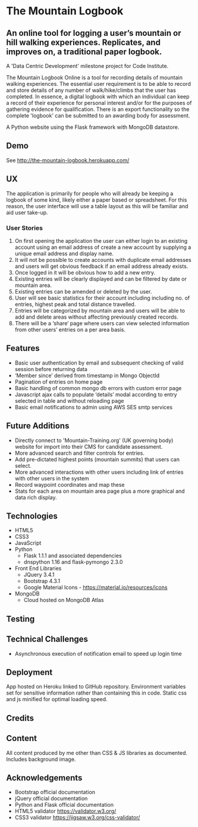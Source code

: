 # The Mountain Logbook

## An online tool for logging a user’s mountain or hill walking experiences. Replicates, and improves on, a traditional paper logbook.

A 'Data Centric Development' milestone project for Code Institute.

The Mountain Logbook Online is a tool for recording details of mountain walking experiences. The essential user requirement is to be able to record and store details of any number of walk/hike/climbs that the user has completed. In essence, a digital logbook with which an individual can keep a record of their experience for personal interest and/or for the purposes of gathering evidence for qualification. There is an export functionality so the complete 'logbook' can be submitted to an awarding body for assessment.

A Python website using the Flask framework with MongoDB datastore.

## Demo
See http://the-mountain-logbook.herokuapp.com/
## UX
The application is primarily for people who will already be keeping a logbook of some kind, likely either a paper based or spreadsheet. For this reason, the user interface will use a table layout as this will be familiar and aid user take-up.
### User Stories
1. On first opening the application the user can either login to an existing account using an email address of create a new account by supplying a unique email address and display name.
2. It will not be possible to create accounts with duplicate email addresses and users will get obvious feedback if an email address already exists.
3. Once logged in it will be obvious how to add a new entry.
4. Existing entries will be clearly displayed and can be filtered by date or mountain area.
5. Existing entries can be amended or deleted by the user.
6. User will see basic statistics for their account including including no. of entries, highest peak and total distance travelled.
7. Entries will be categorized by mountain area and users will be able to add and delete areas without affecting previously created records.
8. There will be a ‘share’ page where users can view selected information from other users’ entries on a per area basis.

## Features
- Basic user authentication by email and subsequent checking of valid session before returning data
- ‘Member since’ derived from timestamp in Mongo ObjectId
- Pagination of entries on home page
- Basic handling of common mongo db errors with custom error page
- Javascript ajax calls to populate ‘details’ modal according to entry selected in table and without reloading page
- Basic email notifications to admin using AWS SES smtp services

## Future Additions
- Directly connect to 'Mountain-Training.org' (UK governing body) website for import into their CMS for candidate assessment.
- More advanced search and filter controls for entries.
- Add pre-dictated highest points (mountain summits) that users can select.
- More advanced interactions with other users including link of entries with other users in the system
- Record waypoint coordinates and map these
- Stats for each area on mountain area page plus a more graphical and data rich display.

## Technologies
- HTML5
- CSS3
- JavaScript
- Python
    - Flask 1.1.1 and associated dependencies
    - dnspython 1.16 and flask-pymongo 2.3.0
- Front End Libraries
    - JQuery 3.4.1
    - Bootstrap 4.3.1
    - Google Material Icons - https://material.io/resources/icons
- MongoDB
    - Cloud hosted on MongoDB Atlas

## Testing

## Technical Challenges
- Asynchronous execution of notification email to speed up login time
## Deployment
App hosted on Heroku linked to GitHub repository. Environment variables set for sensitive information rather than containing this in code. Static css and js minified for optimal loading speed.

## Credits

## Content
All content produced by me other than CSS & JS libraries as documented. Includes background image.

## Acknowledgements
- Bootstrap official documentation
- jQuery official documentation
- Python and Flask official documentation
- HTML5 validator https://validator.w3.org/
- CSS3 validator https://jigsaw.w3.org/css-validator/